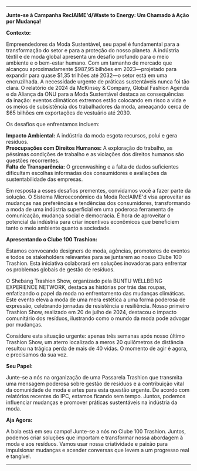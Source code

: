 ---

**Junte-se à Campanha ReclAIME'd/Waste to Energy: Um Chamado à Ação por Mudança!**

**Contexto:**

Empreendedores da Moda Sustentável, seu papel é fundamental para a transformação do setor e para a proteção do nosso planeta. A indústria têxtil e de moda global apresenta um desafio profundo para o meio ambiente e o bem-estar humano. Com um tamanho de mercado que alcançou aproximadamente $987,95 bilhões em 2023—projetado para expandir para quase $1,35 trilhões até 2032—o setor está em uma encruzilhada. A necessidade urgente de práticas sustentáveis nunca foi tão clara. O relatório de 2024 da McKinsey & Company, Global Fashion Agenda e da Aliança da ONU para a Moda Sustentável destaca as consequências da inação: eventos climáticos extremos estão colocando em risco a vida e os meios de subsistência dos trabalhadores da moda, ameaçando cerca de $65 bilhões em exportações de vestuário até 2030.

Os desafios que enfrentamos incluem:

**Impacto Ambiental:** A indústria da moda esgota recursos, polui e gera resíduos.  
**Preocupações com Direitos Humanos:** A exploração do trabalho, as péssimas condições de trabalho e as violações dos direitos humanos são questões recorrentes.  
**Falta de Transparência:** O greenwashing e a falta de dados suficientes dificultam escolhas informadas dos consumidores e avaliações da sustentabilidade das empresas.  

Em resposta a esses desafios prementes, convidamos você a fazer parte da solução. O Sistema Microeconômico da Moda ReclAIME'd visa aproveitar as mudanças nas preferências e tendências dos consumidores, transformando a moda de uma indústria superficial em uma poderosa ferramenta de comunicação, mudança social e democracia. É hora de aproveitar o potencial da indústria para criar incentivos econômicos que beneficiem tanto o meio ambiente quanto a sociedade.

**Apresentando o Clube 100 Trashion:**

Estamos convocando designers de moda, agências, promotores de eventos e todos os stakeholders relevantes para se juntarem ao nosso Clube 100 Trashion. Esta iniciativa colaborará em soluções inovadoras para enfrentar os problemas globais de gestão de resíduos.

O Shebang Trashion Show, organizado pela BUNTU WELLBEING EXPERIENCE NETWORK, destaca as histórias por trás das roupas, enfatizando o papel da moda no enfrentamento das mudanças climáticas. Este evento eleva a moda de uma mera estética a uma forma poderosa de expressão, celebrando jornadas de resistência e resiliência. Nosso primeiro Trashion Show, realizado em 20 de julho de 2024, destacou o impacto comunitário dos resíduos, ilustrando como o mundo da moda pode advogar por mudanças.

Considere esta situação urgente: apenas três semanas após nosso último Trashion Show, um aterro localizado a meros 20 quilômetros de distância resultou na trágica perda de mais de 40 vidas. O momento de agir é agora, e precisamos da sua voz.

**Seu Papel:**

Junte-se a nós na organização de uma Passarela Trashion que transmita uma mensagem poderosa sobre gestão de resíduos e a contribuição vital da comunidade de moda e artes para esta questão urgente. De acordo com relatórios recentes do IPC, estamos ficando sem tempo. Juntos, podemos influenciar mudanças e promover práticas sustentáveis na indústria da moda.

**Aja Agora:**

A bola está em seu campo! Junte-se a nós no Clube 100 Trashion. Juntos, podemos criar soluções que importam e transformar nossa abordagem à moda e aos resíduos. Vamos usar nossa criatividade e paixão para impulsionar mudanças e acender conversas que levem a um progresso real e tangível.

---